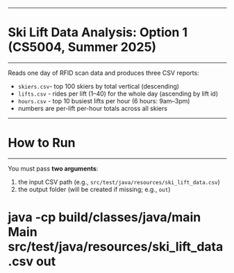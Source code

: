 __________________________________________________________________________________
# Ski Lift Data Analysis: Option 1 (CS5004, Summer 2025)
__________________________________________________________________________________
Reads one day of RFID scan data and produces three CSV reports:

- `skiers.csv`- top 100 skiers by total vertical (descending)
- `lifts.csv` - rides per lift (1–40) for the whole day (ascending by lift id)
- `hours.csv` - top 10 busiest lifts per hour (6 hours: 9am–3pm)
- numbers are per-lift per-hour totals across all skiers

__________________________________________________________________________________
# How to Run
__________________________________________________________________________________
You must pass **two arguments**:
1) the input CSV path (e.g., `src/test/java/resources/ski_lift_data.csv`)
2) the output folder (will be created if missing; e.g., `out`)

# java -cp build/classes/java/main Main src/test/java/resources/ski_lift_data.csv out


